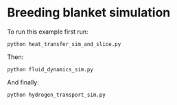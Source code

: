 # Breeding blanket simulation

To run this example first run:

```
python heat_transfer_sim_and_slice.py
```

Then:

```
python fluid_dynamics_sim.py
```

And finally:

```
python hydrogen_transport_sim.py
```